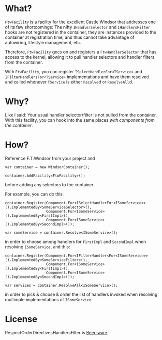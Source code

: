 What?
====

`FtwFacility` is a facility for the excellent Castle Windsor that addresses one of its few shortcomings: The nifty `IHandlerSelector` and `IHandlersFilter` hooks are not registered in the container, they are instances provided to the container at registration time, and thus cannot take advantage of autowiring, lifestyle management, etc.

Therefore, `FtwFacility` goes on and registers a `FtwHandlerSelector` that has access to the kernel, allowing it to pull handler selectors and handler filters from the container.

With `FtwFacility`, you can register `ISelectHandlerFor<TService>` and `IFilterHandlersFor<TService>` implementations and have them resolved and called whenever `TService` is either `Resolve`d or `ResolveAll`d.

Why?
====

Like I said: Your usual handler selector/filter is not pulled from the container. With this facility, you can hook into the same places _with components from the container_.

How?
====

Reference F.T.Windsor from your project and

    var container = new WindsorContainer();

    container.AddFacility<FtwFacility>();

before adding any selectors to the container.

For example, you can do this:

    container.Register(Component.For<ISelectHandlerFor<ISomeService>>().ImplementedBy<SomeServiceSelector>(),
                       Component.For<ISomeService>().ImplementedBy<FirstImpl>(),
                       Component.For<ISomeService>().ImplementedBy<SecondImpl>());

    var someService = container.Resolve<ISomeService>();

in order to choose among handlers for `FirstImpl` and `SecondImpl` when resolving `ISomeService`, and this:

    container.Register(Component.For<IFilterHandlersFor<ISomeService>>().ImplementedBy<SomeServiceFilter>(),
                       Component.For<ISomeService>().ImplementedBy<FirstImpl>(),
                       Component.For<ISomeService>().ImplementedBy<SecondImpl>());

    var services = container.ResolveAll<ISomeService>();

in order to pick & choose & order the list of handlers invoked when resolving multimple implementations of `ISomeService`.

License
====

RespectOrderDirectivesHandlersFilter is [Beer-ware][1].

[1]: http://en.wikipedia.org/wiki/Beerware
[2]: http://twitter.com/#!/mookid8000
[3]: http://mookid.dk/oncode/archives/category/castlewindsor
[4]: http://mookid.dk/oncode/archives/2295
